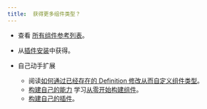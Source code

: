 ```yaml
---
title:  获得更多组件类型？
---
```


* 查看 [所有组件参考列表](./references)。

* 从[插件安装](../../how-to/cli/addon/addon)中获得。

* 自己动手扩展

  * 阅读[如何通过已经存在的 Definition 修改从而自定义组件类型](../../platform-engineers/cue/definition-edit)。
  * [构建自己的能力](../../platform-engineers/cue/advanced)
    学习[从零开始构建组件](../../platform-engineers/components/custom-component)。
  * [构建自己的插件](../../platform-engineers/addon/intro)。
